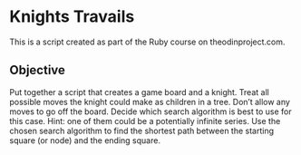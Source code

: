 # Knights Travails

This is a script created as part of the Ruby course on theodinproject.com.

## Objective

Put together a script that creates a game board and a knight.
Treat all possible moves the knight could make as children in a tree. Don’t allow any moves to go off the board.
Decide which search algorithm is best to use for this case. Hint: one of them could be a potentially infinite series.
Use the chosen search algorithm to find the shortest path between the starting square (or node) and the ending square.